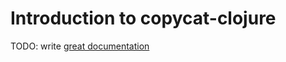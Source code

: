 # Introduction to copycat-clojure

TODO: write [great documentation](http://jacobian.org/writing/great-documentation/what-to-write/)
